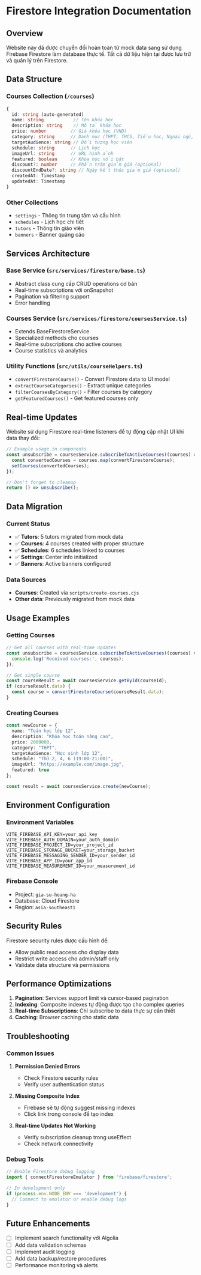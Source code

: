 # Firestore Integration Documentation

## Overview

Website này đã được chuyển đổi hoàn toàn từ mock data sang sử dụng Firebase Firestore làm database thực tế. Tất cả dữ liệu hiện tại được lưu trữ và quản lý trên Firestore.

## Data Structure

### Courses Collection (`/courses`)

```typescript
{
  id: string (auto-generated)
  name: string           // Tên khóa học
  description: string    // Mô tả khóa học
  price: number         // Giá khóa học (VND)
  category: string      // Danh mục (THPT, THCS, Tiểu học, Ngoại ngữ, etc.)
  targetAudience: string // Đối tượng học viên
  schedule: string      // Lịch học
  imageUrl: string      // URL hình ảnh
  featured: boolean     // Khóa học nổi bật
  discount?: number     // Phần trăm giảm giá (optional)
  discountEndDate?: string // Ngày kết thúc giảm giá (optional)
  createdAt: Timestamp
  updatedAt: Timestamp
}
```

### Other Collections

- `settings` - Thông tin trung tâm và cấu hình
- `schedules` - Lịch học chi tiết
- `tutors` - Thông tin giáo viên
- `banners` - Banner quảng cáo

## Services Architecture

### Base Service (`src/services/firestore/base.ts`)
- Abstract class cung cấp CRUD operations cơ bản
- Real-time subscriptions với onSnapshot
- Pagination và filtering support
- Error handling

### Courses Service (`src/services/firestore/coursesService.ts`)
- Extends BaseFirestoreService
- Specialized methods cho courses
- Real-time subscriptions cho active courses
- Course statistics và analytics

### Utility Functions (`src/utils/courseHelpers.ts`)
- `convertFirestoreCourse()` - Convert Firestore data to UI model
- `extractCourseCategories()` - Extract unique categories
- `filterCoursesByCategory()` - Filter courses by category
- `getFeaturedCourses()` - Get featured courses only

## Real-time Updates

Website sử dụng Firestore real-time listeners để tự động cập nhật UI khi data thay đổi:

```typescript
// Example usage in components
const unsubscribe = coursesService.subscribeToActiveCourses((courses) => {
  const convertedCourses = courses.map(convertFirestoreCourse);
  setCourses(convertedCourses);
});

// Don't forget to cleanup
return () => unsubscribe();
```

## Data Migration

### Current Status
- ✅ **Tutors**: 5 tutors migrated from mock data
- ✅ **Courses**: 4 courses created with proper structure  
- ✅ **Schedules**: 6 schedules linked to courses
- ✅ **Settings**: Center info initialized
- ✅ **Banners**: Active banners configured

### Data Sources
- **Courses**: Created via `scripts/create-courses.cjs`
- **Other data**: Previously migrated from mock data

## Usage Examples

### Getting Courses
```typescript
// Get all courses with real-time updates
const unsubscribe = coursesService.subscribeToActiveCourses((courses) => {
  console.log('Received courses:', courses);
});

// Get single course
const courseResult = await coursesService.getById(courseId);
if (courseResult.data) {
  const course = convertFirestoreCourse(courseResult.data);
}
```

### Creating Courses
```typescript
const newCourse = {
  name: "Toán học lớp 12",
  description: "Khóa học toán nâng cao",
  price: 2000000,
  category: "THPT",
  targetAudience: "Học sinh lớp 12",
  schedule: "Thứ 2, 4, 6 (19:00-21:00)",
  imageUrl: "https://example.com/image.jpg",
  featured: true
};

const result = await coursesService.create(newCourse);
```

## Environment Configuration

### Environment Variables
```env
VITE_FIREBASE_API_KEY=your_api_key
VITE_FIREBASE_AUTH_DOMAIN=your_auth_domain
VITE_FIREBASE_PROJECT_ID=your_project_id
VITE_FIREBASE_STORAGE_BUCKET=your_storage_bucket
VITE_FIREBASE_MESSAGING_SENDER_ID=your_sender_id
VITE_FIREBASE_APP_ID=your_app_id
VITE_FIREBASE_MEASUREMENT_ID=your_measurement_id
```

### Firebase Console
- Project: `gia-su-hoang-ha`
- Database: Cloud Firestore
- Region: `asia-southeast1`

## Security Rules

Firestore security rules được cấu hình để:
- Allow public read access cho display data
- Restrict write access cho admin/staff only
- Validate data structure và permissions

## Performance Optimizations

1. **Pagination**: Services support limit và cursor-based pagination
2. **Indexing**: Composite indexes tự động được tạo cho complex queries
3. **Real-time Subscriptions**: Chỉ subscribe to data thực sự cần thiết
4. **Caching**: Browser caching cho static data

## Troubleshooting

### Common Issues

1. **Permission Denied Errors**
   - Check Firestore security rules
   - Verify user authentication status

2. **Missing Composite Index**
   - Firebase sẽ tự động suggest missing indexes
   - Click link trong console để tạo index

3. **Real-time Updates Not Working**
   - Verify subscription cleanup trong useEffect
   - Check network connectivity

### Debug Tools

```typescript
// Enable Firestore debug logging
import { connectFirestoreEmulator } from 'firebase/firestore';

// In development only
if (process.env.NODE_ENV === 'development') {
  // Connect to emulator or enable debug logs
}
```

## Future Enhancements

- [ ] Implement search functionality với Algolia
- [ ] Add data validation schemas
- [ ] Implement audit logging
- [ ] Add data backup/restore procedures
- [ ] Performance monitoring và alerts 